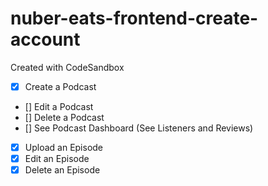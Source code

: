 # nuber-eats-frontend-create-account

Created with CodeSandbox

- [x] Create a Podcast
- [] Edit a Podcast
- [] Delete a Podcast
- [] See Podcast Dashboard (See Listeners and Reviews)
- [x] Upload an Episode
- [x] Edit an Episode
- [x] Delete an Episode
